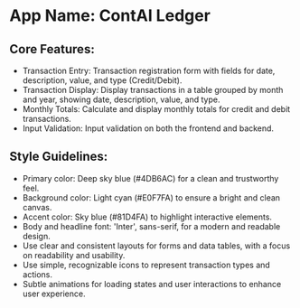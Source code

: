 # **App Name**: ContAI Ledger

## Core Features:

- Transaction Entry: Transaction registration form with fields for date, description, value, and type (Credit/Debit).
- Transaction Display: Display transactions in a table grouped by month and year, showing date, description, value, and type.
- Monthly Totals: Calculate and display monthly totals for credit and debit transactions.
- Input Validation: Input validation on both the frontend and backend.

## Style Guidelines:

- Primary color: Deep sky blue (#4DB6AC) for a clean and trustworthy feel.
- Background color: Light cyan (#E0F7FA) to ensure a bright and clean canvas.
- Accent color: Sky blue (#81D4FA) to highlight interactive elements.
- Body and headline font: 'Inter', sans-serif, for a modern and readable design.
- Use clear and consistent layouts for forms and data tables, with a focus on readability and usability.
- Use simple, recognizable icons to represent transaction types and actions.
- Subtle animations for loading states and user interactions to enhance user experience.